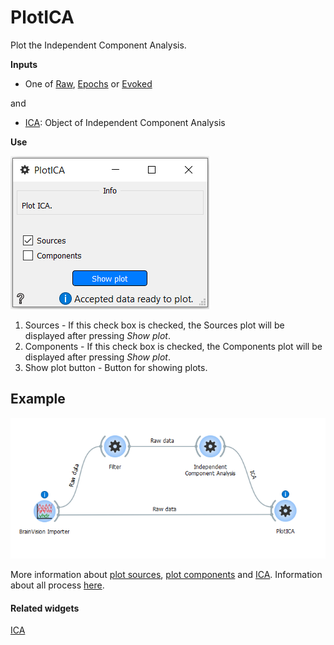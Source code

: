PlotICA
=======
Plot the Independent Component Analysis.


**Inputs**
- One of [Raw](https://mne.tools/0.17/generated/mne.io.Raw.html#mne.io.Raw),
  [Epochs](https://mne.tools/0.17/generated/mne.Epochs.html) or
  [Evoked](https://mne.tools/0.17/generated/mne.Evoked.html)

and
- [ICA](https://mne.tools/0.17/generated/mne.preprocessing.ICA.html): Object of Independent Component Analysis

**Use**

![](images/icaplot1.png)

1. Sources - If this check box is checked, the Sources plot will be displayed after pressing *Show plot*.
2. Components - If this check box is checked, the Components plot will be displayed after pressing *Show plot*.
3. Show plot button - Button for showing plots.


Example
-------

![](images/exa5work.png)

More information about [plot sources](https://mne.tools/0.17/generated/mne.preprocessing.ICA.html#mne.preprocessing.ICA.plot_sources), [plot components](https://mne.tools/0.17/generated/mne.preprocessing.ICA.html#mne.preprocessing.ICA.plot_components) and [ICA](https://mne.tools/0.17/generated/mne.preprocessing.ICA.html).
Information about all process [here](https://mne.tools/stable/auto_tutorials/preprocessing/plot_40_artifact_correction_ica.html#sphx-glr-auto-tutorials-preprocessing-plot-40-artifact-correction-ica-py).

#### Related widgets

[ICA](ICA.md)